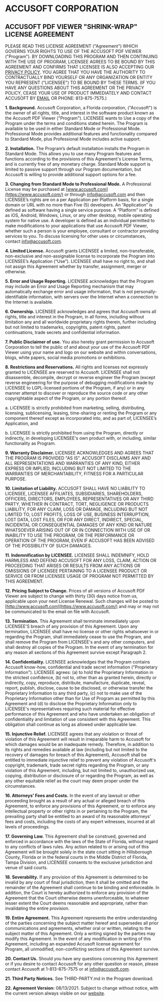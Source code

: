 # ACCUSOFT CORPORATION

## ACCUSOFT PDF VIEWER "SHRINK-WRAP" LICENSE AGREEMENT

PLEASE READ THIS LICENSE AGREEMENT ("Agreement") WHICH GOVERNS YOUR RIGHTS TO USE OF THE ACCUSOFT PDF VIEWER ("Program"). BY DOWNLOADING THIS PROGRAM AND THEN CONTINUING WITH THE USE OF PROGRAM, LICENSEE AGREES TO BE BOUND BY THIS AGREEMENT AND CONFIRMS THAT LICENSEE IS ALSO ACCEPTING OUR [PRIVACY POLICY](https://www.accusoft.com/company/legal/privacy/). YOU AGREE THAT YOU HAVE THE AUTHORITY TO CONTRACTUALLY BIND YOURSELF OR ANY ORGANIZATION OR ENTITY YOU REPRESENT ("LICENSEE") TO BE BOUND BY THESE TERMS. (IF YOU HAVE ANY QUESTIONS ABOUT THIS AGREEMENT OR THE PRIVACY POLICY, CEASE YOUR USE OF PRODUCT IMMEDIATELY AND CONTACT ACCUSOFT BY [EMAIL](mailto:sales@accusoft.com) OR PHONE: 813-875-7575.)

**1. Background.** Accusoft Corporation, a Florida corporation, ("Accusoft") is the owner of all rights, title, and interest in the software product known as the Accusoft PDF Viewer ("Program"). LICENSEE wants to Use a copy of the Program under the terms and conditions stated herein. The Program is available to be used in either Standard Mode or Professional Mode. Professional Mode provides additional features and functionality compared to Standard Mode, plus Professional Mode includes active support.

**2. Installation.** The Program’s default installation installs the Program in Standard Mode. This allows you to use many Program features and functions according to the provisions of this Agreement's License Terms, and is currently free of any monetary charge. Standard Mode support is limited to passive support through our Program documentation, but Accusoft is willing to provide additional support options for a fee.

**3. Changing from Standard Mode to Professional Mode.** A Professional License may be purchased at [www.accusoft.com](https://www.accusoft.com/) or through [info@accusoft.com](mailto:info@accusoft.com) and then LICENSEE’s rights are on a per Application per Platform basis, for a single domain or URL with no more than Five (5) developers. An “Application” is defined as software having a single service purpose. A “Platform” is defined as iOS, Android, Windows, Linux, or any other desktop, mobile operating system for native use. A developer is defined as an individual permitted to make modifications to your applications that use Accusoft PDF Viewer, whether such a person is your employee, consultant or contractor providing services to you. To discuss licensing for other uses or circumstances, contact [info@accusoft.com](mailto:info@accusoft.com).

**4. Limited License.** Accusoft grants LICENSEE a limited, non-transferable, non-exclusive and non-assignable license to incorporate the Program into LICENSEE’s Application (“Use”). LICENSEE shall have no right to, and shall not assign this Agreement whether by transfer, assignment, merger or otherwise.

**5. Error and Usage Reporting.**  LICENSEE acknowledges that the Program may include an Error and Usage Reporting mechanism that may automatically exchange error and usage information, that is not personally-identifiable information, with servers over the Internet when a connection to the Internet is available.

**6. Ownership.** LICENSEE acknowledges and agrees that Accusoft owns all rights, title and interest in the Program, in all forms, including without limitation any and all worldwide proprietary rights therein, further including but not limited to trademarks, copyrights, patent rights, patent continuations, trade secrets and confidential information.

**7. Public Disclaimer of use.** You also hereby grant permission to Accusoft Corporation to tell the public of and about your use of the Accusoft PDF Viewer using your name and logo on our website and within conversations, blogs, white papers, social media promotions or exhibitions.

**8. Restrictions and Reservations.** All rights and licenses not expressly granted to LICENSEE are reserved to Accusoft. LICENSEE shall not disassemble, decompile, decrypt or reverse engineer the Program (except reverse engineering for the purpose of debugging modifications made by LICENSEE to LGPL-licensed portions of the Program, if any) or in any manner attempt to discover or reproduce the source code or any other copyrightable aspect of the Program, or any portion thereof.

a. LICENSEE is strictly prohibited from marketing, selling, distributing, licensing, sublicensing, leasing, time-sharing or renting the Program or any component thereof except as incorporated into, and as part of, LICENSEE’s Application, and

b. LICENSEE is strictly prohibited from using the Program, directly or indirectly, in developing LICENSEE's own product with, or including, similar functionality as Program.

**9. Warranty Disclaimer.** LICENSEE ACKNOWLEDGES AND AGREES THAT THE PROGRAM IS PROVIDED "AS IS". ACCUSOFT DISCLAIMS ANY AND ALL REPRESENTATIONS AND WARRANTIES OF ANY KIND, EITHER EXPRESS OR IMPLIED, INCLUDING BUT NOT LIMITED TO THE WARRANTIES OF MERCHANTABILITY, FITNESS FOR A PARTICULAR PURPOSE.

**10. Limitation of Liability.** ACCUSOFT SHALL HAVE NO LIABILITY TO LICENSEE, LICENSEE AFFILIATES, SUBSIDIARIES, SHAREHOLDERS, OFFICERS, DIRECTORS, EMPLOYEES, REPRESENTATIVES OR ANY THIRD PARTY, WHETHER IN CONTRACT, TORT, NEGLIGENCE OR PRODUCTS LIABILITY, FOR ANY CLAIM, LOSS OR DAMAGE, INCLUDING BUT NOT LIMITED TO, LOST PROFITS, LOSS OF USE, BUSINESS INTERRUPTION, LOST DATA, LOST FILES, OR FOR ANY DIRECT, INDIRECT, SPECIAL, INCIDENTAL OR CONSEQUENTIAL DAMAGES OF ANY KIND OR NATURE WHATSOEVER ARISING OUT OF OR IN CONNECTION WITH USE OF OR INABILITY TO USE THE PROGRAM, OR THE PERFORMANCE OR OPERATION OF THE PROGRAM, EVEN IF ACCUSOFT HAS BEEN ADVISED OF THE POSSIBILITY OF SUCH DAMAGES.

**11. Indemnification by LICENSEE.** LICENSEE SHALL INDEMNIFY, HOLD HARMLESS AND DEFEND ACCUSOFT FOR ANY LOSS, CLAIM, ACTION OR PROCEEDING THAT ARISES OR RESULTS FROM ANY ACTIONS OR OMISSIONS OF LICENSEE PERTAINING TO A LICENSEE PRODUCT OR SERVICE OR FROM LICENSEE USAGE OF PROGRAM NOT PERMITTED BY THIS AGREEMENT.

**12. Pricing Subject to Change.** Prices of all versions of Accusoft PDF Viewer are subject to change with thirty (30) days notice from us, applicable upon your next License Renewal. Such changes will be posted to [http://www.accusoft.com](https://www.accusoft.com/) and may or may not be communicated to the email on file with Accusoft.

**13. Termination.** This Agreement shall terminate immediately upon LICENSEE'S breach of any provision of this Agreement. Upon any termination, LICENSEE shall have no license or other rights whatsoever in or regarding the Program, shall immediately cease to use the Program, and shall remove the Program from LICENSEE's and any other computers, and shall destroy all copies of the Program. In the event of any termination for any reason all sections of this Agreement survive except Paragraph 2.

**14. Confidentiality.** LICENSEE acknowledges that the Program contains Accusoft know-how, confidential and trade secret information ("Proprietary Information"). LICENSEE agrees: (a) to hold the Proprietary Information in the strictest confidence, (b) not to, other than as granted herein, directly or indirectly, copy, reproduce, distribute, manufacture, duplicate, reveal, report, publish, disclose, cause to be disclosed, or otherwise transfer the Proprietary Information to any third party, (c) not to make use of the Proprietary Information other than for Use of Program as permitted by this Agreement and (d) to disclose the Proprietary Information only to LICENSEE's representatives requiring such material for effective performance of this Agreement and who have undertaken an obligation of confidentiality and limitation of use consistent with this Agreement. This obligation shall continue as long as allowed under applicable law.

**15. Injunctive Relief.** LICENSEE agrees that any violation or threat of violation of this Agreement will result in irreparable harm to Accusoft for which damages would be an inadequate remedy. Therefore, in addition to its rights and remedies available at law (including but not limited to the recovery of damages for breach of this Agreement), Accusoft shall be entitled to immediate injunctive relief to prevent any violation of Accusoft's copyright, trademark, trade secret rights regarding the Program, or any violation of this Agreement, including, but not limited to, unauthorized use, copying, distribution or disclosure of or regarding the Program, as well as any other equitable relief as the court may deem proper under the circumstances.

**16. Attorneys' Fees and Costs.** In the event of any lawsuit or other proceeding brought as a result of any actual or alleged breach of this Agreement, to enforce any provisions of this Agreement, or to enforce any intellectual property or other rights in or pertaining to the Program, the prevailing party shall be entitled to an award of its reasonable attorneys' fees and costs, including the costs of any expert witnesses, incurred at all levels of proceedings.

**17. Governing Law.** This Agreement shall be construed, governed and enforced in accordance with the laws of the State of Florida, without regard to any conflicts of laws rules. Any action related to or arising out of this Agreement will be brought solely in the state court sitting in Hillsborough County, Florida or in the federal courts in the Middle District of Florida, Tampa Division, and LICENSEE consents to the exclusive jurisdiction and venue of said courts.

**18. Severability.** If any provision of this Agreement is determined to be invalid by any court of final jurisdiction, then it shall be omitted and the remainder of the Agreement shall continue to be binding and enforceable. In addition, the Court is hereby authorized to enforce any provision of the Agreement that the Court otherwise deems unenforceable, to whatever lesser extent the Court deems reasonable and appropriate, rather than invalidating the entire provision.

**19. Entire Agreement.** This Agreement represents the entire understanding of the parties concerning the subject matter hereof and supersedes all prior communications and agreements, whether oral or written, relating to the subject matter of this Agreement. Only a writing signed by the parties may modify this Agreement. In the event of any modification in writing of this Agreement, including an expanded Accusoft license agreement for Program, all unmodified, non-conflicting sections of this Agreement survive.

**20. Contact Us.** Should you have any questions concerning this Agreement or if you desire to contact Accusoft for any other question or reason, please contact Accusoft at 1-813-875-7575 or at [info@accusoft.com](mailto:info@accusoft.com).

**21. Third Party Notices.** See THIRD-PARTY.md in the Program download.

**22. Agreement Version:** 08/13/2021. Subject to change without notice, with the current version always visible on our [website](https://www.edocr.com/v/9bp7zj6r).
